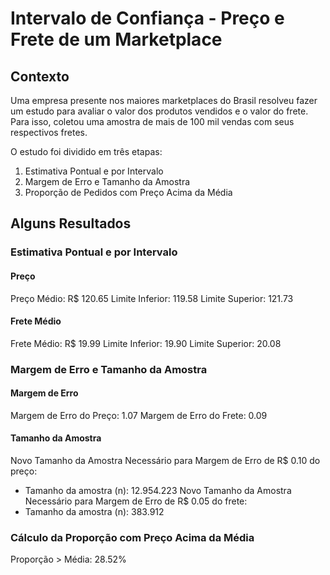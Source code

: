 # Intervalo de Confiança - Preço e Frete de um Marketplace

## Contexto
Uma empresa presente nos maiores marketplaces do Brasil resolveu fazer um estudo para avaliar o valor dos produtos vendidos e o valor do frete. Para isso, coletou uma amostra de mais de 100 mil vendas com seus respectivos fretes.

O estudo foi dividido em três etapas:
1. Estimativa Pontual e por Intervalo
2. Margem de Erro e Tamanho da Amostra
3. Proporção de Pedidos com Preço Acima da Média

## Alguns Resultados

### Estimativa Pontual e por Intervalo
#### Preço
Preço Médio: R$ 120.65
Limite Inferior: 119.58
Limite Superior: 121.73

#### Frete Médio
Frete Médio: R$ 19.99
Limite Inferior: 19.90
Limite Superior: 20.08

### Margem de Erro e Tamanho da Amostra
#### Margem de Erro
Margem de Erro do Preço: 1.07
Margem de Erro do Frete: 0.09

#### Tamanho da Amostra
Novo Tamanho da Amostra Necessário para Margem de Erro de R$ 0.10 do preço:
- Tamanho da amostra (n): 12.954.223
Novo Tamanho da Amostra Necessário para Margem de Erro de R$ 0.05 do frete:
- Tamanho da amostra (n): 383.912

### Cálculo da Proporção com Preço Acima da Média
Proporção > Média: 28.52%
